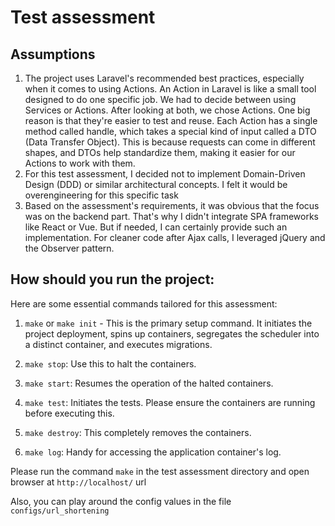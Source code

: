 # Test assessment
## Assumptions
1. The project uses Laravel's recommended best practices, especially when it comes to using Actions. An Action in Laravel is like a small tool designed to do one specific job. We had to decide between using Services or Actions. After looking at both, we chose Actions. One big reason is that they're easier to test and reuse. Each Action has a single method called handle, which takes a special kind of input called a DTO (Data Transfer Object). This is because requests can come in different shapes, and DTOs help standardize them, making it easier for our Actions to work with them.
2. For this test assessment, I decided not to implement Domain-Driven Design (DDD) or similar architectural concepts. I felt it would be overengineering for this specific task
3. Based on the assessment's requirements, it was obvious that the focus was on the backend part. That's why I didn't integrate SPA frameworks like React or Vue. But if needed, I can certainly provide such an implementation. For cleaner code after Ajax calls, I leveraged jQuery and the Observer pattern.

## How should you run the project:
Here are some essential commands tailored for this assessment:

1. `make` or `make init` - This is the primary setup command. It initiates the project deployment, spins up containers, segregates the scheduler into a distinct container, and executes migrations.

2. `make stop`: Use this to halt the containers.

3. `make start`: Resumes the operation of the halted containers.

4. `make test`: Initiates the tests. Please ensure the containers are running before executing this.

5. `make destroy`: This completely removes the containers.

6. `make log`: Handy for accessing the application container's log.


Please run the command `make` in the test assessment directory and open browser at `http://localhost/` url

Also, you can play around the config values in the file `configs/url_shortening` 

